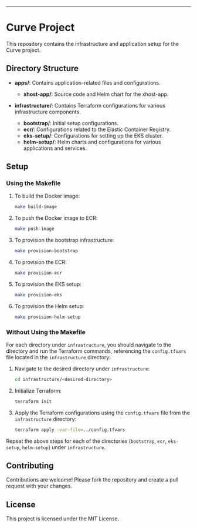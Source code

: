 ---
# Curve Project  
This repository contains the infrastructure and application setup for the Curve project.

## Directory Structure  
- **apps/**: Contains application-related files and configurations.
  - **xhost-app/**: Source code and Helm chart for the xhost-app.
  
- **infrastructure/**: Contains Terraform configurations for various infrastructure components.
  - **bootstrap/**: Initial setup configurations.
  - **ecr/**: Configurations related to the Elastic Container Registry.
  - **eks-setup/**: Configurations for setting up the EKS cluster.
  - **helm-setup/**: Helm charts and configurations for various applications and services.

## Setup

### Using the Makefile

1. To build the Docker image:
   ```bash
   make build-image
   ```

2. To push the Docker image to ECR:
   ```bash
   make push-image
   ```

3. To provision the bootstrap infrastructure:
   ```bash
   make provision-bootstrap
   ```

4. To provision the ECR:
   ```bash
   make provision-ecr
   ```

5. To provision the EKS setup:
   ```bash
   make provision-eks
   ```

6. To provision the Helm setup:
   ```bash
   make provision-helm-setup
   ```

### Without Using the Makefile

For each directory under `infrastructure`, you should navigate to the directory and run the Terraform commands, referencing the `config.tfvars` file located in the `infrastructure` directory:

1. Navigate to the desired directory under `infrastructure`:
   ```bash
   cd infrastructure/<desired-directory>
   ```

2. Initialize Terraform:
   ```bash
   terraform init
   ```

3. Apply the Terraform configurations using the `config.tfvars` file from the `infrastructure` directory:
   ```bash
   terraform apply -var-file=../config.tfvars
   ```

Repeat the above steps for each of the directories (`bootstrap`, `ecr`, `eks-setup`, `helm-setup`) under `infrastructure`.

## Contributing

Contributions are welcome! Please fork the repository and create a pull request with your changes.

## License

This project is licensed under the MIT License.